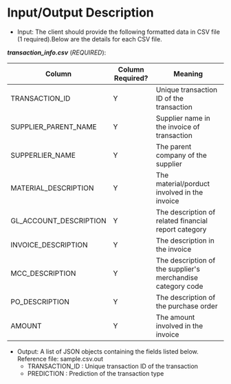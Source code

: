 # Input/Output Description

- Input: The client should provide the following formatted data in CSV file (1 required).Below are the details for each CSV file. 

 **_transaction_info.csv_** (*REQUIRED*): 
    
| Column                 | Column Required?  | Meaning                                                     |
|------------------------|-------------------|-------------------------------------------------------------|
| TRANSACTION_ID         | Y                 | Unique transaction ID of the transaction                    |
| SUPPLIER_PARENT_NAME   | Y                 | Supplier name in the invoice of transaction                 |
| SUPPERLIER_NAME        | Y                 | The parent company of the supplier                          |
| MATERIAL_DESCRIPTION   | Y                 | The material/porduct involved in the invoice                |
| GL_ACCOUNT_DESCRIPTION | Y                 | The description of related financial report category        |
| INVOICE_DESCRIPTION    | Y                 | The description in the invoice                              |
| MCC_DESCRIPTION        | Y                 | The description of the supplier's merchandise category code |
| PO_DESCRIPTION         | Y                 | The description of the purchase order                       |
| AMOUNT                 | Y                 | The amount involved in the invoice                          |
 
	
- Output: A list of JSON objects containing the fields listed below. Reference file: sample.csv.out
	- TRANSACTION_ID  : Unique transaction ID of the transaction                      
	- PREDICTION      : Prediction of the transaction type                                                                 
	 

	
